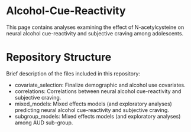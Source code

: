 # Alcohol-Cue-Reactivity
This page contains analyses examining the effect of N-acetylcysteine on neural alcohol cue-reactivity and subjective craving among adolescents. 

# Repository Structure
Brief description of the files included in this repository:
- covariate_selection: Finalize demographic and alcohol use covariates. 
- correlations: Correlations between neural alcohol cue-reactivity and subjective craving.
- mixed_models: Mixed effects models (and exploratory analyses) predicting neural alcohol cue-reactivity and subjective craving.
- subgroup_models: Mixed effects models (and exploratory analyses) among AUD sub-group.
